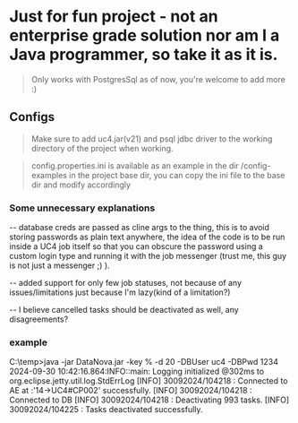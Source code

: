 # Just for fun project - not an enterprise grade solution nor am I a Java programmer, so take it as it is.

> Only works with PostgresSql as of now, you're welcome to add more :)

## Configs
> Make sure to add uc4.jar(v21) and psql jdbc driver to the working directory of the project when working.

> config.properties.ini is available as an example in the dir /config-examples in the project base dir, you can copy the ini file to the base dir and modify accordingly


### Some unnecessary explanations
-- database creds are passed as cline args to the thing, this is to avoid storing passwords as plain text anywhere, the idea of the code is to be run inside a UC4 job itself so that you can obscure the password
   using a custom login type and running it with the job messenger (trust me, this guy is not just a messenger ;) ).

-- added support for only few job statuses, not because of any issues/limitations just because I'm lazy(kind of a limitation?)

-- I believe cancelled tasks should be deactivated as well, any disagreements?


### example
C:\temp>java -jar DataNova.jar -key % -d 20 -DBUser uc4 -DBPwd 1234
2024-09-30 10:42:16.864:INFO::main: Logging initialized @302ms to org.eclipse.jetty.util.log.StdErrLog
[INFO] 30092024/104218 : Connected to AE at :'14->UC4#CP002' successfully.
[INFO] 30092024/104218 : Connected to DB
[INFO] 30092024/104218 : Deactivating 993 tasks.
[INFO] 30092024/104225 : Tasks deactivated successfully.

